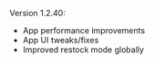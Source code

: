 Version 1.2.40:

- App performance improvements
- App UI tweaks/fixes
- Improved restock mode globally
